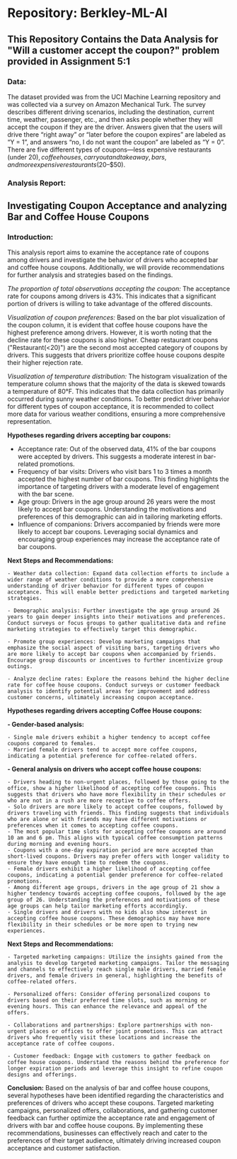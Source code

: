 # Repository: Berkley-ML-AI

## This Repository Contains the Data Analysis for "Will a customer accept the coupon?" problem provided in Assignment 5:1

### **Data:** 
The dataset provided was from the UCI Machine Learning repository and was collected via a survey on Amazon Mechanical Turk. The survey describes different driving scenarios, including the destination, current time, weather, passenger, etc., and then asks people whether they will accept the coupon if they are the driver. Answers given that the users will drive there “right away” or “later before the coupon expires” are labeled as “Y = 1”, and answers “no, I do not want the coupon” are labeled as “Y = 0”. There are five different types of coupons—less expensive restaurants (under $20), coffee houses, carry out and take away, bars, and more expensive restaurants ($20–$50).


### **Analysis Report:** 
## Investigating Coupon Acceptance and analyzing Bar and Coffee House Coupons

### **Introduction:**
  This analysis report aims to examine the acceptance rate of coupons among drivers and investigate the behavior of drivers who accepted bar and coffee house coupons. Additionally, we will provide recommendations for further analysis and strategies based on the findings.

*The proportion of total observations accepting the coupon:*
  The acceptance rate for coupons among drivers is 43%. This indicates that a significant portion of drivers is willing to take advantage of the offered discounts.

*Visualization of coupon preferences:*
  Based on the bar plot visualization of the coupon column, it is evident that coffee house coupons have the highest preference among drivers. However, it is worth noting that the decline rate for these coupons is also higher. Cheap restaurant coupons ("Restaurant(<20)") are the second most accepted category of coupons by drivers. This suggests that drivers prioritize coffee house coupons despite their higher rejection rate.

*Visualization of temperature distribution:*
  The histogram visualization of the temperature column shows that the majority of the data is skewed towards a temperature of 80°F. This indicates that the data collection has primarily occurred during sunny weather conditions. To better predict driver behavior for different types of coupon acceptance, it is recommended to collect more data for various weather conditions, ensuring a more comprehensive representation.

**Hypotheses regarding drivers accepting bar coupons:**

  - Acceptance rate: Out of the observed data, 41% of the bar coupons were accepted by drivers. This suggests a moderate interest in bar-related promotions.
  - Frequency of bar visits: Drivers who visit bars 1 to 3 times a month accepted the highest number of bar coupons. This finding highlights the importance of targeting drivers with a moderate level of engagement with the bar scene.
  - Age group: Drivers in the age group around 26 years were the most likely to accept bar coupons. Understanding the motivations and preferences of this demographic can aid in tailoring marketing efforts.
  - Influence of companions: Drivers accompanied by friends were more likely to accept bar coupons. Leveraging social dynamics and encouraging group experiences may increase the acceptance rate of bar coupons.

  **Next Steps and Recommendations:**

    - Weather data collection: Expand data collection efforts to include a wider range of weather conditions to provide a more comprehensive understanding of driver behavior for different types of coupon acceptance. This will enable better predictions and targeted marketing strategies.

    - Demographic analysis: Further investigate the age group around 26 years to gain deeper insights into their motivations and preferences. Conduct surveys or focus groups to gather qualitative data and refine marketing strategies to effectively target this demographic.

    - Promote group experiences: Develop marketing campaigns that emphasize the social aspect of visiting bars, targeting drivers who are more likely to accept bar coupons when accompanied by friends. Encourage group discounts or incentives to further incentivize group outings.

    - Analyze decline rates: Explore the reasons behind the higher decline rate for coffee house coupons. Conduct surveys or customer feedback analysis to identify potential areas for improvement and address customer concerns, ultimately increasing coupon acceptance.


**Hypotheses regarding drivers accepting Coffee House coupons:**

  **- Gender-based analysis:**

    - Single male drivers exhibit a higher tendency to accept coffee coupons compared to females.
    - Married female drivers tend to accept more coffee coupons, indicating a potential preference for coffee-related offers.

  **- General analysis on drivers who accept coffee house coupons:**

    - Drivers heading to non-urgent places, followed by those going to the office, show a higher likelihood of accepting coffee coupons. This suggests that drivers who have more flexibility in their schedules or who are not in a rush are more receptive to coffee offers.
    - Solo drivers are more likely to accept coffee coupons, followed by drivers traveling with friends. This finding suggests that individuals who are alone or with friends may have different motivations or preferences when it comes to accepting coffee coupons.
    - The most popular time slots for accepting coffee coupons are around 10 am and 6 pm. This aligns with typical coffee consumption patterns during morning and evening hours.
    - Coupons with a one-day expiration period are more accepted than short-lived coupons. Drivers may prefer offers with longer validity to ensure they have enough time to redeem the coupons.
    - Female drivers exhibit a higher likelihood of accepting coffee coupons, indicating a potential gender preference for coffee-related promotions.
    - Among different age groups, drivers in the age group of 21 show a higher tendency towards accepting coffee coupons, followed by the age group of 26. Understanding the preferences and motivations of these age groups can help tailor marketing efforts accordingly.
    - Single drivers and drivers with no kids also show interest in accepting coffee house coupons. These demographics may have more flexibility in their schedules or be more open to trying new experiences.

  **Next Steps and Recommendations:**

    - Targeted marketing campaigns: Utilize the insights gained from the analysis to develop targeted marketing campaigns. Tailor the messaging and channels to effectively reach single male drivers, married female drivers, and female drivers in general, highlighting the benefits of coffee-related offers.

    - Personalized offers: Consider offering personalized coupons to drivers based on their preferred time slots, such as morning or evening hours. This can enhance the relevance and appeal of the offers.

    - Collaborations and partnerships: Explore partnerships with non-urgent places or offices to offer joint promotions. This can attract drivers who frequently visit these locations and increase the acceptance rate of coffee coupons.

    - Customer feedback: Engage with customers to gather feedback on coffee house coupons. Understand the reasons behind the preference for longer expiration periods and leverage this insight to refine coupon designs and offerings.


**Conclusion:**
  Based on the analysis of bar and coffee house coupons, several hypotheses have been identified regarding the characteristics and preferences of drivers who accept these coupons. Targeted marketing campaigns, personalized offers, collaborations, and gathering customer feedback can further optimize the acceptance rate and engagement of drivers with bar and coffee house coupons. By implementing these recommendations, businesses can effectively reach and cater to the preferences of their target audience, ultimately driving increased coupon acceptance and customer satisfaction.
